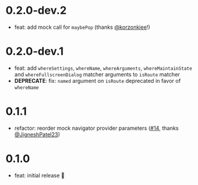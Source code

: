# 0.2.0-dev.2

- feat: add mock call for `maybePop` (thanks [@korzonkiee](https://github.com/korzonkiee)!)

# 0.2.0-dev.1

- feat: add `whereSettings`, `whereName`, `whereArguments`, `whereMaintainState` and `whereFullscreenDialog` matcher arguments to `isRoute` matcher
- **DEPRECATE**: fix: `named` argument on `isRoute` deprecated in favor of `whereName`

# 0.1.1

- refactor: reorder mock navigator provider parameters ([#14](https://github.com/VeryGoodOpenSource/mockingjay/pull/14), thanks [@JigneshPatel23](https://github.com/JigneshPatel23))

# 0.1.0

- feat: initial release 🎉
